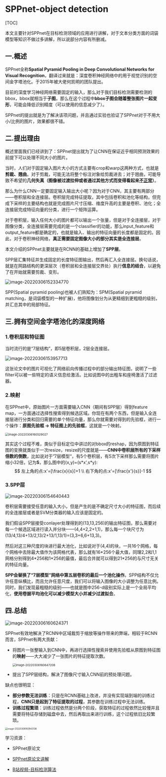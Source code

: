 # SPPnet-object detection

[TOC]

本文主要针对SPPnet在目标检测领域的应用进行讲解，对于文本分类方面的词袋模型等知识不做过多讲解，所以说部分内容有所删减。

## 一.概述

SPPnet全称**Spatial Pyramid Pooling in Deep Convolutional Networks for Visual Recognition**，翻译过来就是：深度卷积神经网络中的用于视觉识别的空间金字塔池化。于2015年被大佬何凯明的团队提出。

目前的深度学习神经网络需要固定的输入，那么对于我们目标检测需要检测的bbox，bbox就相当于**子图**，那么在这个过程中**bbox子图会随着整张图片一起变形**，可能会降低识别精度（可以使用的信息减少了）。

SPPnet的提出就是为了解决该项问题，并且通过实验也验证了SPPnet对于不用大小/比例的图片，效果都很不错。



## 二.提出理由

概述里面我们已经讲到了：SPPnet提出就为了让CNN在保证近乎相同预测效果的前提下可以处理不同大小的图片。

当时，人们对于固定输入图片大小的方式主要有crop和warp这两种方式，也就是**剪裁、翘曲**。对于剪裁，可能无法将整个标注对象给剪裁进去；对于翘曲，可能导致不希望的**几何失真（图像被过渡拉伸或者通过其他方式而变得看起来<u>不正常</u>）**。

那么为什么CNN一定要固定输入输出大小呢？因为对于CNN，其主要有两部分——卷积层和全连接层。卷积层完成特征提取，其中包括卷积和池化等结构，但完成下采样的主要结构也就是完成图片尺寸压缩、维度升高的主要是卷积、池化；全连接层完成特征向量的分类，进行一个矩阵运算。

对于卷积层，输入任何大小的图片都可以输出一个张量，但是对于全连接层，对于图像分类，全连接层需要完成的是一个classifier的功能，那么input_feature和output_feature都是确定的，也就是输入、输出的特征向量的长度都是固定的。因此，对于卷积神经网络，**真正需要固定图像大小的部分其实是全连接层**。

本文介绍的SPPnet主要就是在RCNN的基础上增加了**SPP层**。

SPP层汇集特征并生成固定的长度特征图输出，然后再汇入全连接层。换句话说，就是在网路结构的更深层次（卷积层和全连接层交界处）执行**信息的结合**，以避免了在开始就需要剪裁、变形。

![image-20220306152334770](img/image-20220306152334770.png)

SPP(Spatial pyramid pooling)也被人们熟知为：SPM(Spatial pyramid matching，是词袋模型的一种扩展)，他将图像划分为从更精细到更粗糙的级别，并汇总其中的局部特征。



## 三.拥有空间金字塔池化的深度网络

### 1.卷积层和特征图

当时流行的是“7层结构”，即5层卷积层，2层全连接层。

![image-20220306153957713](img/image-20220306153957713.png)

这张论文中的图片可视化了网络前向传播过程中的部分输出特征图，说明了一些filter可以被一些特定的语义信息给激活。比如说图中的出粗车和座椅激活了过滤器。



### 2.映射

在SPPnet中，原始图片一方面需要输入CNN（期间有SPP层）得到feature map，一方面通过选择性搜索得到候选区域。你现在有两个东西，但是输入全连接层进行分类和回归需要的单个特征向量，那么你就需要对得到的先验框，进行一个操作：**原图先验框 -> 特征图上的先验框**，这就是一个映射。

<img src="img/image-20220306160529027.png" alt="image-20220306160529027" style="zoom:67%;" />

其实这个过程不难，类似于目标定位中讲过的对bbox的reshap，因为原图到特征图的变换就类似于一次resize，resize的尺度就是——**CNN中卷积层所有的下采样倍数的倒数**，比如说对于”7层模型“，有5个卷积层，有5次下采样那么需要将图片缩小32倍，记为**S**，那么图中的(x,y)=(s\*x',s\*y):
$$
左上角的点:x'=[\frac{x}{s}]+1
\\
右下角的点:x'=[\frac{x'}{s}]-1
$$

### 3.SPP层

![image-20220306154640443](img/image-20220306154640443.png)

卷积层需要接受任意的输入大小，但是产生的是不确定尺寸大小的特征图，而后续的全连接层或者是SVM分类器的输入应该是固定的。



我们假设SPP层接受conlayer处理得到的(13,13,256)的输出特征图，那么需要对每一个候选区域进行读入并分块——(4,4+2,2+1,1)，那么每一个块尺寸为(13/4,13/4+13/2,13/2+13/1,13/1)=(3,3+6,6+13,3)。

然后对这三种尺度的块进行最大池化，比如说对于(4,4)的块，一共16个网格，每个网格中去除最大值作为该网格代表，那么就有16*256个最大值，同理2,2和1,1网格分别得到4\*256和1\*256的最值，最后合并就可以得到21\*256的与尺寸无关的特征向量。

**SPP会替换了“7层模型”网络中第五层卷积的最后一个池化操作**。SPP结构不仅允许任意纵横比，而且允许任意尺度，我们可以将输入图像的大小调整为任意比例。同时，我们发现最粗糙的级别——也就是图中256-d级别实际上是一个全局平均化，**使用卷据平均池化可以减少模型大小并减少过渡拟合**。

## 四.总结

![image-20220306160624371](img/image-20220306160624371.png)

SPPnet有效地解决了RCNN中区域裁剪于缩放等操作带来的弊端，相较于RCNN而言，SPPnet有两大贡献：

- 将图片一张整输入到CNN中，再进行选择性搜索并使用先验框从原图到特征图的**映射**——大大减少了一张图片的特征提取次数。

  <img src="img/image-20220306160647208.png" alt="image-20220306160647208" style="zoom:67%;" />

- 提出了SPP层结构，解决了图像尺寸输入CNN前的预处理问题。

缺点也很明显：

- **部分参数无法训练**：只是在RCNN基础上改进，并没有实现端到端的训练过程，**CNN只是起到了特征提取的过程**，其参数在训练过程中无法训练。
- **训练过程繁琐**：训练过程依然是分两个阶段，获取特征的过程依然比较慢并且需要将特征存储到磁盘中去，然后再取出来进行训练，这个过程依旧比较繁琐。

<img src="img/image-20220306163943136.png" alt="image-20220306163943136" style="zoom: 50%;" />



学习资源：

- SPPnet原论文
- [SPPnet原论文讲解](https://blog.csdn.net/alibabazhouyu/article/details/80058009?ops_request_misc=%257B%2522request%255Fid%2522%253A%2522164655405016780269828978%2522%252C%2522scm%2522%253A%252220140713.130102334..%2522%257D&request_id=164655405016780269828978&biz_id=0&utm_medium=distribute.pc_search_result.none-task-blog-2~all~sobaiduend~default-1-80058009.es_vector_control_group&utm_term=sppnet%E8%AE%BA%E6%96%87&spm=1018.2226.3001.4187)

- [B站视频-目标检测算法](https://www.bilibili.com/video/BV1qg411M75b?p=14)

